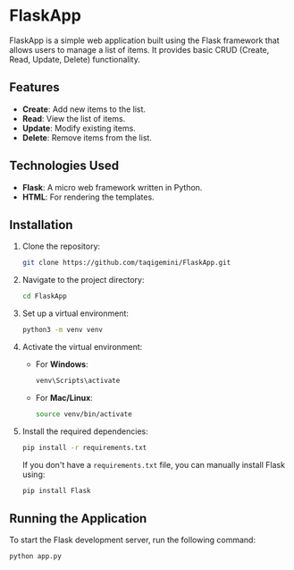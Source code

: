 # FlaskApp

FlaskApp is a simple web application built using the Flask framework that allows users to manage a list of items. It provides basic CRUD (Create, Read, Update, Delete) functionality.

## Features

- **Create**: Add new items to the list.
- **Read**: View the list of items.
- **Update**: Modify existing items.
- **Delete**: Remove items from the list.

## Technologies Used

- **Flask**: A micro web framework written in Python.
- **HTML**: For rendering the templates.

## Installation

1. Clone the repository:

    ```bash
    git clone https://github.com/taqigemini/FlaskApp.git
    ```

2. Navigate to the project directory:

    ```bash
    cd FlaskApp
    ```

3. Set up a virtual environment:

    ```bash
    python3 -m venv venv
    ```

4. Activate the virtual environment:

    - For **Windows**:

      ```bash
      venv\Scripts\activate
      ```

    - For **Mac/Linux**:

      ```bash
      source venv/bin/activate
      ```

5. Install the required dependencies:

    ```bash
    pip install -r requirements.txt
    ```

    If you don't have a `requirements.txt` file, you can manually install Flask using:

    ```bash
    pip install Flask
    ```

## Running the Application

To start the Flask development server, run the following command:

```bash
python app.py
